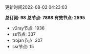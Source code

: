 更新时间2022-08-02 04:23:03

**总订阅: 98**
**总节点: 7868**
**有效节点: 2595**
- v2ray节点: 1936
- ss节点: 337
- trojan节点: 307
- ssr节点: 15
